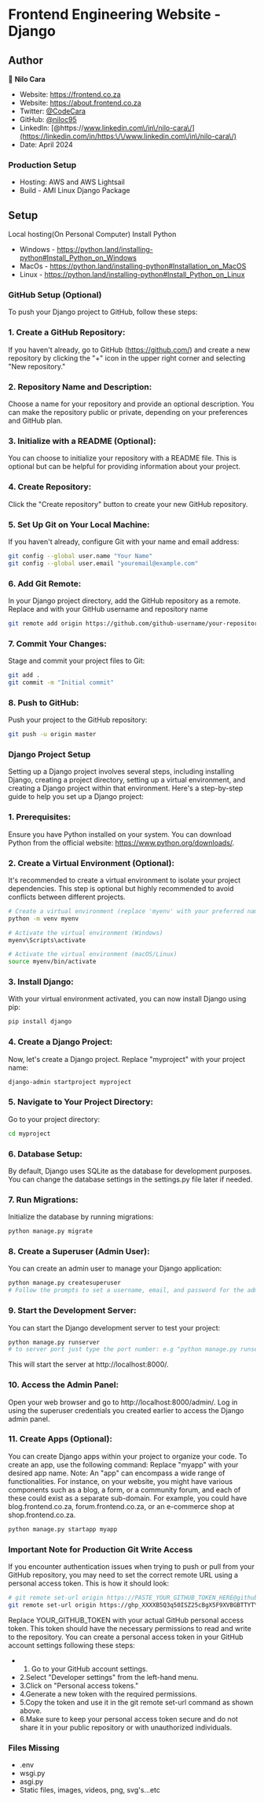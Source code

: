 # Frontend Engineering Website - Django
## Author
👤 **Nilo Cara**
<!-- ----------------------------------------------------------------------------
  * @Website     Django and TailwindCSS Website - Frontend Software Engineering  
  * @framework   Django - High-level Python web framework with TailwindCSS and 
  * @author      Nilo Cara - Frontend Software Engineering
  * @copyright   Copyright (c) 2023, Nilo Cara
  * @link        https://niloc95.github.io/niloc95
  * @since       v4.03.24
  * ---------------------------------------------------------------------------- -->
* Website: https://frontend.co.za
* Website: https://about.frontend.co.za
* Twitter: [@CodeCara](https://twitter.com/CodeCara)
* GitHub: [@niloc95](https://github.com/niloc95)
* LinkedIn: [@https:\/\/www.linkedin.com\/in\/nilo-cara\/](https://linkedin.com/in/https:\/\/www.linkedin.com\/in\/nilo-cara\/)
* Date: April 2024

### Production Setup
* Hosting: AWS and AWS Lightsail
* Build - AMI Linux Django Package


## Setup
Local hosting(On Personal Computer)
Install Python
* Windows - https://python.land/installing-python#Install_Python_on_Windows
* MacOs - https://python.land/installing-python#Installation_on_MacOS
* Linux - https://python.land/installing-python#Install_Python_on_Linux

### GitHub Setup (Optional)
To push your Django project to GitHub, follow these steps:

### 1. Create a GitHub Repository:
If you haven't already, go to GitHub (https://github.com/) and create a new repository by clicking the "+" icon in the upper right corner and selecting "New repository."

### 2. Repository Name and Description:
Choose a name for your repository and provide an optional description. You can make the repository public or private, depending on your preferences and GitHub plan.

### 3. Initialize with a README (Optional):
You can choose to initialize your repository with a README file. This is optional but can be helpful for providing information about your project.

### 4. Create Repository:
Click the "Create repository" button to create your new GitHub repository.

### 5. Set Up Git on Your Local Machine:
If you haven't already, configure Git with your name and email address:
```sh
git config --global user.name "Your Name"
git config --global user.email "youremail@example.com"
```
### 6. Add Git Remote:
In your Django project directory, add the GitHub repository as a remote. Replace <your-github-username> and <your-repository-name> with your GitHub username and repository name
```sh
git remote add origin https://github.com/github-username/your-repository-name.git
```
### 7. Commit Your Changes:
Stage and commit your project files to Git:
```sh
git add .
git commit -m "Initial commit"
```
### 8. Push to GitHub:
Push your project to the GitHub repository:
```sh
git push -u origin master
```
### Django Project Setup

Setting up a Django project involves several steps, including installing Django, creating a project directory, setting up a virtual environment, and creating a Django project within that environment. Here's a step-by-step guide to help you set up a Django project:

### 1. Prerequisites:
Ensure you have Python installed on your system. You can download Python from the official website: https://www.python.org/downloads/. 

### 2. Create a Virtual Environment (Optional):
It's recommended to create a virtual environment to isolate your project dependencies. This step is optional but highly recommended to avoid conflicts between different projects.
```sh
# Create a virtual environment (replace 'myenv' with your preferred name)
python -m venv myenv

# Activate the virtual environment (Windows)
myenv\Scripts\activate

# Activate the virtual environment (macOS/Linux)
source myenv/bin/activate
```
### 3. Install Django:
With your virtual environment activated, you can now install Django using pip:
```sh
pip install django
```
### 4. Create a Django Project:
Now, let's create a Django project. Replace "myproject" with your project name:
```sh
django-admin startproject myproject
```

### 5. Navigate to Your Project Directory:
Go to your project directory:
```sh
cd myproject
```
### 6. Database Setup:
By default, Django uses SQLite as the database for development purposes. You can change the database settings in the settings.py file later if needed.

### 7. Run Migrations:
Initialize the database by running migrations:
```sh
python manage.py migrate
```
### 8. Create a Superuser (Admin User):
You can create an admin user to manage your Django application:
```sh 
python manage.py createsuperuser
# Follow the prompts to set a username, email, and password for the admin user.
```
### 9. Start the Development Server:
You can start the Django development server to test your project:
```sh
python manage.py runserver 
# to server port just type the port number: e.g "python manage.py runserver 9000"
```
This will start the server at http://localhost:8000/.

### 10. Access the Admin Panel:
Open your web browser and go to http://localhost:8000/admin/. Log in using the superuser credentials you created earlier to access the Django admin panel.

### 11. Create Apps (Optional):
You can create Django apps within your project to organize your code. To create an app, use the following command:
Replace "myapp" with your desired app name.
Note: An "app" can encompass a wide range of functionalities. For instance, on your website, you might have various components such as a blog, a form, or a community forum, and each of these could exist as a separate sub-domain. For example, you could have blog.frontend.co.za, forum.frontend.co.za, or an e-commerce shop at shop.frontend.co.za.
```sh
python manage.py startapp myapp
```

### Important Note for Production Git Write Access

If you encounter authentication issues when trying to push or pull from your GitHub repository, you may need to set the correct remote URL using a personal access token. This is how it should look:

```sh 
# git remote set-url origin https://PASTE_YOUR_GITHUB_TOKEN_HERE@github.com/niloc95/Frontend
git remote set-url origin https://ghp_XXXXB5Q3q50ISZ25cBgX5F9XVBGBTTYTYERER@github.com/niloc95/Frontend
```
Replace YOUR_GITHUB_TOKEN with your actual GitHub personal access token. This token should have the necessary permissions to read and write to the repository. You can create a personal access token in your GitHub account settings following these steps:

* 1. Go to your GitHub account settings.
* 2.Select "Developer settings" from the left-hand menu.
* 3.Click on "Personal access tokens."
* 4.Generate a new token with the required permissions.
* 5.Copy the token and use it in the git remote set-url command as shown above.
* 6.Make sure to keep your personal access token secure and do not share it in your public repository or with unauthorized individuals.

### Files Missing
 * .env
 * wsgi.py
 * asgi.py
 * Static files, images, videos, png, svg's...etc




